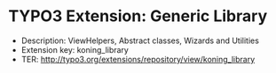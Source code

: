 # TYPO3 Extension: Generic Library
  * Description: ViewHelpers, Abstract classes, Wizards and Utilities
  * Extension key: koning_library
  * TER: http://typo3.org/extensions/repository/view/koning_library
